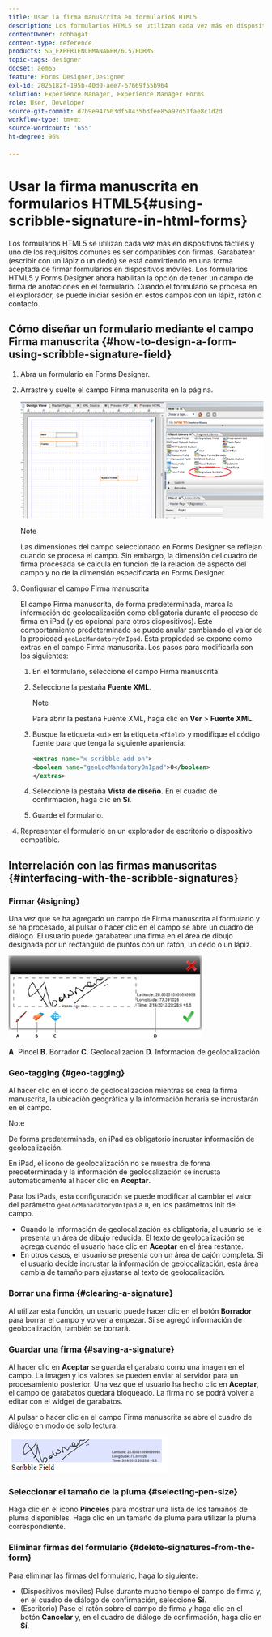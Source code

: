 ```yaml
---
title: Usar la firma manuscrita en formularios HTML5
description: Los formularios HTML5 se utilizan cada vez más en dispositivos táctiles y uno de los requisitos comunes es ser compatibles con firmas. La firma de documentos en dispositivos móviles es una forma aceptada de firmar formularios en dispositivos móviles.
contentOwner: robhagat
content-type: reference
products: SG_EXPERIENCEMANAGER/6.5/FORMS
topic-tags: designer
docset: aem65
feature: Forms Designer,Designer
exl-id: 2025182f-195b-40d0-aee7-67669f55b964
solution: Experience Manager, Experience Manager Forms
role: User, Developer
source-git-commit: d7b9e947503df58435b3fee85a92d51fae8c1d2d
workflow-type: tm+mt
source-wordcount: '655'
ht-degree: 96%

---
```


# Usar la firma manuscrita en formularios HTML5{#using-scribble-signature-in-html-forms}

Los formularios HTML5 se utilizan cada vez más en dispositivos táctiles y uno de los requisitos comunes es ser compatibles con firmas. Garabatear (escribir con un lápiz o un dedo) se está convirtiendo en una forma aceptada de firmar formularios en dispositivos móviles. Los formularios HTML5 y Forms Designer ahora habilitan la opción de tener un campo de firma de anotaciones en el formulario. Cuando el formulario se procesa en el explorador, se puede iniciar sesión en estos campos con un lápiz, ratón o contacto.

## Cómo diseñar un formulario mediante el campo Firma manuscrita {#how-to-design-a-form-using-scribble-signature-field}

1. Abra un formulario en Forms Designer.
1. Arrastre y suelte el campo Firma manuscrita en la página.

   ![designer_scribble](assets/designer_scribble.png)

   >[!NOTE]
   >
   >Las dimensiones del campo seleccionado en Forms Designer se reflejan cuando se procesa el campo. Sin embargo, la dimensión del cuadro de firma procesada se calcula en función de la relación de aspecto del campo y no de la dimensión especificada en Forms Designer.

1. Configurar el campo Firma manuscrita

   El campo Firma manuscrita, de forma predeterminada, marca la información de geolocalización como obligatoria durante el proceso de firma en iPad (y es opcional para otros dispositivos). Este comportamiento predeterminado se puede anular cambiando el valor de la propiedad `geoLocMandatoryOnIpad`. Esta propiedad se expone como extras en el campo Firma manuscrita. Los pasos para modificarla son los siguientes:

   1. En el formulario, seleccione el campo Firma manuscrita.
   1. Seleccione la pestaña **Fuente XML**.

      >[!NOTE]
      >
      >Para abrir la pestaña Fuente XML, haga clic en **Ver** > **Fuente XML**.

   1. Busque la etiqueta `<ui>` en la etiqueta `<field>` y modifique el código fuente para que tenga la siguiente apariencia:

      ```xml
      <extras name="x-scribble-add-on">
      <boolean name="geoLocMandatoryOnIpad">0</boolean>
      </extras>
      ```

   1. Seleccione la pestaña **Vista de diseño**. En el cuadro de confirmación, haga clic en **Sí**.
   1. Guarde el formulario.

1. Representar el formulario en un explorador de escritorio o dispositivo compatible.

## Interrelación con las firmas manuscritas {#interfacing-with-the-scribble-signatures}

### Firmar {#signing}

Una vez que se ha agregado un campo de Firma manuscrita al formulario y se ha procesado, al pulsar o hacer clic en el campo se abre un cuadro de diálogo. El usuario puede garabatear una firma en el área de dibujo designada por un rectángulo de puntos con un ratón, un dedo o un lápiz.

![geolocation](assets/geolocation.png)

**A.** Pincel **B.** Borrador **C.** Geolocalización **D.** Información de geolocalización

### Geo-tagging {#geo-tagging}

Al hacer clic en el icono de geolocalización mientras se crea la firma manuscrita, la ubicación geográfica y la información horaria se incrustarán en el campo.

>[!NOTE]
>
De forma predeterminada, en iPad es obligatorio incrustar información de geolocalización.

En iPad, el icono de geolocalización no se muestra de forma predeterminada y la información de geolocalización se incrusta automáticamente al hacer clic en **Aceptar**.

Para los iPads, esta configuración se puede modificar al cambiar el valor del parámetro `geoLocManadatoryOnIpad` a `0`, en los parámetros init del campo.

* Cuando la información de geolocalización es obligatoria, al usuario se le presenta un área de dibujo reducida. El texto de geolocalización se agrega cuando el usuario hace clic en **Aceptar** en el área restante.
* En otros casos, el usuario se presenta con un área de cajón completa. Si el usuario decide incrustar la información de geolocalización, esta área cambia de tamaño para ajustarse al texto de geolocalización.

### Borrar una firma {#clearing-a-signature}

Al utilizar esta función, un usuario puede hacer clic en el botón **Borrador** para borrar el campo y volver a empezar. Si se agregó información de geolocalización, también se borrará.

### Guardar una firma {#saving-a-signature}

Al hacer clic en **Aceptar** se guarda el garabato como una imagen en el campo. La imagen y los valores se pueden enviar al servidor para un procesamiento posterior. Una vez que el usuario ha hecho clic en **Aceptar**, el campo de garabatos quedará bloqueado. La firma no se podrá volver a editar con el widget de garabatos.

Al pulsar o hacer clic en el campo Firma manuscrita se abre el cuadro de diálogo en modo de solo lectura.

![3](assets/3.png)

### Seleccionar el tamaño de la pluma {#selecting-pen-size}

Haga clic en el icono **Pinceles** para mostrar una lista de los tamaños de pluma disponibles. Haga clic en un tamaño de pluma para utilizar la pluma correspondiente.

### Eliminar firmas del formulario {#delete-signatures-from-the-form}

Para eliminar las firmas del formulario, haga lo siguiente:

* (Dispositivos móviles) Pulse durante mucho tiempo el campo de firma y, en el cuadro de diálogo de confirmación, seleccione **Sí**.
* (Escritorio) Pase el ratón sobre el campo de firma y haga clic en el botón **Cancelar** y, en el cuadro de diálogo de confirmación, haga clic en **Sí**.
